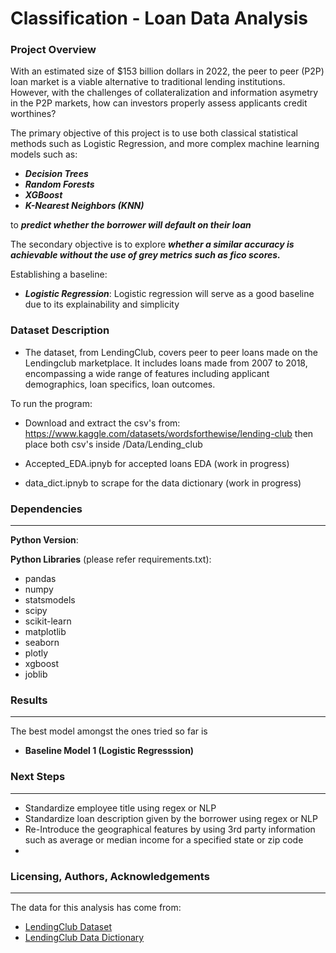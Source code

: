 # Classification - Loan Data Analysis

### Project Overview
With an estimated size of $153 billion dollars in 2022, the peer to peer (P2P) loan market is a viable alternative to traditional lending institutions. However, with the challenges of collateralization and information asymetry in the P2P markets, how can investors properly assess applicants credit worthines?

The primary objective of this project is to use both classical statistical methods such as Logistic Regression, and more complex machine learning models such as:
- ***Decision Trees***
- ***Random Forests***
- ***XGBoost***
- ***K-Nearest Neighbors (KNN)***

to ***predict whether the borrower will default on their loan***

The secondary objective is to explore ***whether a similar accuracy is achievable without the use of grey metrics such as fico scores.***


Establishing a baseline:

- ***Logistic Regression***: Logistic regression will serve as a good baseline due to its explainability and simplicity

### Dataset Description
- The dataset, from LendingClub, covers peer to peer loans made on the Lendingclub marketplace. It includes loans made
from 2007 to 2018, encompassing a wide range of features including applicant demographics, loan specifics, loan outcomes.  

To run the program:
- Download and extract the csv's from:
https://www.kaggle.com/datasets/wordsforthewise/lending-club
then place both csv's inside /Data/Lending_club

- Accepted_EDA.ipnyb for accepted loans EDA (work in progress)
- data_dict.ipnyb to scrape for the data dictionary (work in progress)


### Dependencies
---

**Python Version**: 

**Python Libraries** (please refer requirements.txt):
- pandas
- numpy
- statsmodels
- scipy
- scikit-learn
- matplotlib
- seaborn
- plotly
- xgboost
- joblib





### Results
---

The best model amongst the ones tried so far is

- **Baseline Model 1 (Logistic Regresssion)**


### Next Steps
---
- Standardize employee title using regex or NLP
- Standardize loan description given by the borrower using regex or NLP
- Re-Introduce the geographical features by using 3rd party information such as average or median income for a specified state or zip code
- 


### Licensing, Authors, Acknowledgements
---
The data for this analysis has come from:

- [LendingClub Dataset](https://www.kaggle.com/datasets/wordsforthewise/lending-club)
- [LendingClub Data Dictionary](https://www.kaggle.com/datasets/jonchan2003/lending-club-data-dictionary)